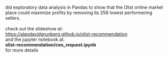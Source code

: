 did exploratory data analysis in Pandas to show that the Olist online market place could maximize profits by removing its 258 lowest performering sellers. <br><br>
check out the slideshow at: <br>
https://alandavidgrunberg.github.io/olist-recommendation <br>
and the jupyter notebook at: <br>
<b>olist-recommendation/ceo_request.ipynb</b> <br>
for more details
